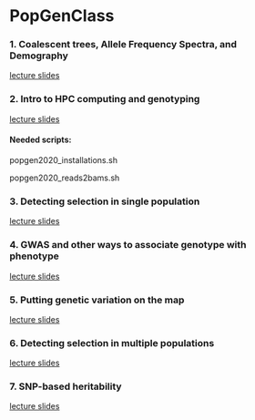 # PopGenClass

### 1. Coalescent trees, Allele Frequency Spectra, and Demography

[lecture slides](https://drive.google.com/open?id=1Aiy13-6XIQDQ6rlsIeTeRnFZuxu283wDJyukIr5oPV0)

### 2. Intro to HPC computing and genotyping

[lecture slides](https://docs.google.com/presentation/d/1E2ezo4E9vBRMuogzZKLcE0WNxO_yn-MpKl7GPDTnGWc/edit?usp=sharing)

#### Needed scripts: 
  popgen2020_installations.sh
  
  popgen2020_reads2bams.sh
  
### 3. Detecting selection in single population

[lecture slides](https://drive.google.com/file/d/1cM3Uj8CmXePYUtoYaVMKkBJZ6d-VhMo3/view?usp=sharing)

### 4. GWAS and other ways to associate genotype with phenotype

[lecture slides](https://drive.google.com/file/d/1Zr6-6Higj0e7ETznCG_tcr_IAQFPwC4g/view?usp=sharing)

### 5. Putting genetic variation on the map

[lecture slides](https://drive.google.com/file/d/1UcYXWaKyYjz3HcEs2qWbYjKlWKTHY6P3/view?usp=sharing)

### 6. Detecting selection in multiple populations

[lecture slides](https://docs.google.com/presentation/d/1ToNtKicd3OzT9G2fEWh_N9M871hS2m3KQ1XRGByzYow/edit?usp=sharing)

### 7. SNP-based heritability

[lecture slides](https://docs.google.com/presentation/d/1aQItFBn-UHdooT6c9LZoWxF09NHOiyDadDs93I16ALA/edit?usp=sharing)



